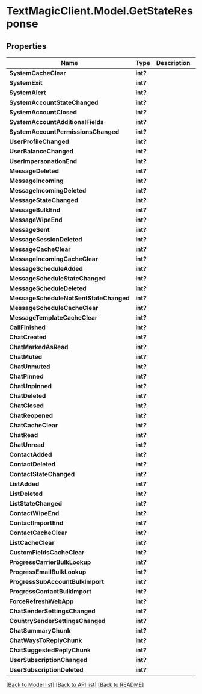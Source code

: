 # TextMagicClient.Model.GetStateResponse
## Properties

Name | Type | Description | Notes
------------ | ------------- | ------------- | -------------
**SystemCacheClear** | **int?** |  | 
**SystemExit** | **int?** |  | 
**SystemAlert** | **int?** |  | 
**SystemAccountStateChanged** | **int?** |  | 
**SystemAccountClosed** | **int?** |  | 
**SystemAccountAdditionalFields** | **int?** |  | 
**SystemAccountPermissionsChanged** | **int?** |  | 
**UserProfileChanged** | **int?** |  | 
**UserBalanceChanged** | **int?** |  | 
**UserImpersonationEnd** | **int?** |  | 
**MessageDeleted** | **int?** |  | 
**MessageIncoming** | **int?** |  | 
**MessageIncomingDeleted** | **int?** |  | 
**MessageStateChanged** | **int?** |  | 
**MessageBulkEnd** | **int?** |  | 
**MessageWipeEnd** | **int?** |  | 
**MessageSent** | **int?** |  | 
**MessageSessionDeleted** | **int?** |  | 
**MessageCacheClear** | **int?** |  | 
**MessageIncomingCacheClear** | **int?** |  | 
**MessageScheduleAdded** | **int?** |  | 
**MessageScheduleStateChanged** | **int?** |  | 
**MessageScheduleDeleted** | **int?** |  | 
**MessageScheduleNotSentStateChanged** | **int?** |  | 
**MessageScheduleCacheClear** | **int?** |  | 
**MessageTemplateCacheClear** | **int?** |  | 
**CallFinished** | **int?** |  | 
**ChatCreated** | **int?** |  | 
**ChatMarkedAsRead** | **int?** |  | 
**ChatMuted** | **int?** |  | 
**ChatUnmuted** | **int?** |  | 
**ChatPinned** | **int?** |  | 
**ChatUnpinned** | **int?** |  | 
**ChatDeleted** | **int?** |  | 
**ChatClosed** | **int?** |  | 
**ChatReopened** | **int?** |  | 
**ChatCacheClear** | **int?** |  | 
**ChatRead** | **int?** |  | 
**ChatUnread** | **int?** |  | 
**ContactAdded** | **int?** |  | 
**ContactDeleted** | **int?** |  | 
**ContactStateChanged** | **int?** |  | 
**ListAdded** | **int?** |  | 
**ListDeleted** | **int?** |  | 
**ListStateChanged** | **int?** |  | 
**ContactWipeEnd** | **int?** |  | 
**ContactImportEnd** | **int?** |  | 
**ContactCacheClear** | **int?** |  | 
**ListCacheClear** | **int?** |  | 
**CustomFieldsCacheClear** | **int?** |  | 
**ProgressCarrierBulkLookup** | **int?** |  | 
**ProgressEmailBulkLookup** | **int?** |  | 
**ProgressSubAccountBulkImport** | **int?** |  | 
**ProgressContactBulkImport** | **int?** |  | 
**ForceRefreshWebApp** | **int?** |  | 
**ChatSenderSettingsChanged** | **int?** |  | 
**CountrySenderSettingsChanged** | **int?** |  | 
**ChatSummaryChunk** | **int?** |  | 
**ChatWaysToReplyChunk** | **int?** |  | 
**ChatSuggestedReplyChunk** | **int?** |  | 
**UserSubscriptionChanged** | **int?** |  | 
**UserSubscriptionDeleted** | **int?** |  | 

[[Back to Model list]](../README.md#documentation-for-models) [[Back to API list]](../README.md#documentation-for-api-endpoints) [[Back to README]](../README.md)

